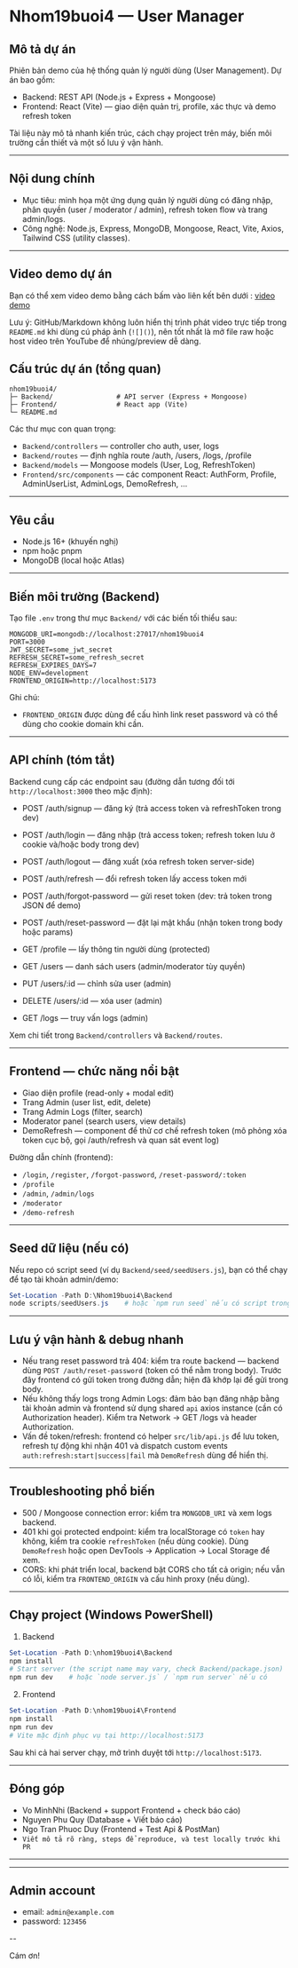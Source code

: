 # Nhom19buoi4 — User Manager

## Mô tả dự án
Phiên bản demo của hệ thống quản lý người dùng (User Management). Dự án bao gồm:
- Backend: REST API (Node.js + Express + Mongoose)
- Frontend: React (Vite) — giao diện quản trị, profile, xác thực và demo refresh token

Tài liệu này mô tả nhanh kiến trúc, cách chạy project trên máy, biến môi trường cần thiết và một số lưu ý vận hành.

---

## Nội dung chính

- Mục tiêu: minh họa một ứng dụng quản lý người dùng có đăng nhập, phân quyền (user / moderator / admin), refresh token flow và trang admin/logs.
- Công nghệ: Node.js, Express, MongoDB, Mongoose, React, Vite, Axios, Tailwind CSS (utility classes).

---
## Video demo dự án
Bạn có thể xem video demo bằng cách bấm vào liên kết bên dưới :
[video demo](https://drive.google.com/file/d/1FkjW_SbUTyHMc_Acmjv5W2sOtgB4Y4O-/view?usp=sharing)

Lưu ý: GitHub/Markdown không luôn hiển thị trình phát video trực tiếp trong `README.md` khi dùng cú pháp ảnh (`![]()`), nên tốt nhất là mở file raw hoặc host video trên YouTube để nhúng/preview dễ dàng.

## Cấu trúc dự án (tổng quan)

```
nhom19buoi4/
├─ Backend/                # API server (Express + Mongoose)
├─ Frontend/               # React app (Vite)
└─ README.md
```

Các thư mục con quan trọng:
- `Backend/controllers` — controller cho auth, user, logs
- `Backend/routes` — định nghĩa route /auth, /users, /logs, /profile
- `Backend/models` — Mongoose models (User, Log, RefreshToken)
- `Frontend/src/components` — các component React: AuthForm, Profile, AdminUserList, AdminLogs, DemoRefresh, ...

---

## Yêu cầu

- Node.js 16+ (khuyến nghị)
- npm hoặc pnpm
- MongoDB (local hoặc Atlas)

---

## Biến môi trường (Backend)

Tạo file `.env` trong thư mục `Backend/` với các biến tối thiểu sau:

```
MONGODB_URI=mongodb://localhost:27017/nhom19buoi4
PORT=3000
JWT_SECRET=some_jwt_secret
REFRESH_SECRET=some_refresh_secret
REFRESH_EXPIRES_DAYS=7
NODE_ENV=development
FRONTEND_ORIGIN=http://localhost:5173
```

Ghi chú:
- `FRONTEND_ORIGIN` được dùng để cấu hình link reset password và có thể dùng cho cookie domain khi cần.

---

## API chính (tóm tắt)

Backend cung cấp các endpoint sau (đường dẫn tương đối tới `http://localhost:3000` theo mặc định):

- POST /auth/signup — đăng ký (trả access token và refreshToken trong dev)
- POST /auth/login — đăng nhập (trả access token; refresh token lưu ở cookie và/hoặc body trong dev)
- POST /auth/logout — đăng xuất (xóa refresh token server-side)
- POST /auth/refresh — đổi refresh token lấy access token mới
- POST /auth/forgot-password — gửi reset token (dev: trả token trong JSON để demo)
- POST /auth/reset-password — đặt lại mật khẩu (nhận token trong body hoặc params)

- GET /profile — lấy thông tin người dùng (protected)

- GET /users — danh sách users (admin/moderator tùy quyền)
- PUT /users/:id — chỉnh sửa user (admin)
- DELETE /users/:id — xóa user (admin)

- GET /logs — truy vấn logs (admin)

Xem chi tiết trong `Backend/controllers` và `Backend/routes`.

---

## Frontend — chức năng nổi bật

- Giao diện profile (read-only + modal edit)
- Trang Admin (user list, edit, delete)
- Trang Admin Logs (filter, search)
- Moderator panel (search users, view details)
- DemoRefresh — component để thử cơ chế refresh token (mô phỏng xóa token cục bộ, gọi /auth/refresh và quan sát event log)

Đường dẫn chính (frontend):
- `/login`, `/register`, `/forgot-password`, `/reset-password/:token`
- `/profile`
- `/admin`, `/admin/logs`
- `/moderator`
- `/demo-refresh`

---

## Seed dữ liệu (nếu có)

Nếu repo có script seed (ví dụ `Backend/seed/seedUsers.js`), bạn có thể chạy để tạo tài khoản admin/demo:

```powershell
Set-Location -Path D:\Nhom19buoi4\Backend
node scripts/seedUsers.js    # hoặc `npm run seed` nếu có script trong package.json
```

---

## Lưu ý vận hành & debug nhanh

- Nếu trang reset password trả 404: kiểm tra route backend — backend dùng `POST /auth/reset-password` (token có thể nằm trong body). Trước đây frontend có gửi token trong đường dẫn; hiện đã khớp lại để gửi trong body.
- Nếu không thấy logs trong Admin Logs: đảm bảo bạn đăng nhập bằng tài khoản admin và frontend sử dụng shared `api` axios instance (cần có Authorization header). Kiểm tra Network → GET /logs và header Authorization.
- Vấn đề token/refresh: frontend có helper `src/lib/api.js` để lưu token, refresh tự động khi nhận 401 và dispatch custom events `auth:refresh:start|success|fail` mà `DemoRefresh` dùng để hiển thị.

---

## Troubleshooting phổ biến

- 500 / Mongoose connection error: kiểm tra `MONGODB_URI` và xem logs backend.
- 401 khi gọi protected endpoint: kiểm tra localStorage có `token` hay không, kiểm tra cookie `refreshToken` (nếu dùng cookie). Dùng `DemoRefresh` hoặc open DevTools → Application → Local Storage để xem.
- CORS: khi phát triển local, backend bật CORS cho tất cả origin; nếu vẫn có lỗi, kiểm tra `FRONTEND_ORIGIN` và cấu hình proxy (nếu dùng).

---

## Chạy project (Windows PowerShell)

1) Backend

```powershell
Set-Location -Path D:\nhom19buoi4\Backend
npm install
# Start server (the script name may vary, check Backend/package.json)
npm run dev    # hoặc `node server.js` / `npm run server` nếu có
```

2) Frontend

```powershell
Set-Location -Path D:\nhom19buoi4\Frontend
npm install
npm run dev
# Vite mặc định phục vụ tại http://localhost:5173
```

Sau khi cả hai server chạy, mở trình duyệt tới `http://localhost:5173`.

---

## Đóng góp

- Vo MinhNhi (Backend + support Frontend + check báo cáo)
- Nguyen Phu Quy (Database + Viết báo cáo)
- Ngo Tran Phuoc Duy (Frontend + Test Api & PostMan)
- `Viết mô tả rõ ràng, steps để reproduce, và test locally trước khi PR`

---

---

## Admin account

- email: `admin@example.com`
- password: `123456`

--

Cám ơn!


